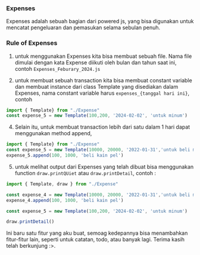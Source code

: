 ### Expenses 

Expenses adalah sebuah bagian dari powered js, yang bisa digunakan untuk mencatat pengeluaran dan pemasukan selama sebulan penuh.

### Rule of Expenses

1. untuk menggunakan Expenses kita bisa membuat sebuah file. Nama file dimulai dengan kata Expense diikuti oleh bulan dan tahun saat ini, contoh `Expenses_Feburary_2024.js`

2. untuk membuat sebuah transaction kita bisa membuat constant variable dan membuat instance dari class Template yang disediakan dalam Expenses, nama constant variable harus `expenses_{tanggal hari ini}`,
contoh 

```js 
import { Template} from "./Expense"
const expense_5 = new Template(100,200, '2024-02-02', 'untuk minum') 
```

4. Selain itu, untuk membuat transaction lebih dari satu dalam 1 hari dapat menggunakan method append, 

```js 
import { Template} from "./Expense"
const expense_5 = new Template(10000, 20000, '2022-01-31','untuk beli makan') 
expense_5.append(100, 1000, 'beli kain pel') 
``` 

5. untuk melihat output dari Expenses yang telah dibuat bisa menggunakan function `draw.printQUiet` atau `draw.printDetail`, 
contoh :
```js 
import { Template, draw } from "./Expense"

const expense_4 = new Template(10000, 20000, '2022-01-31','untuk beli makan') 
expense_4.append(100, 1000, 'beli kain pel') 

const expense_5 = new Template(100,200, '2024-02-02', 'untuk minum') 

draw.printDetail()
```

Ini baru satu fitur yang aku buat, semoag kedepannya bisa menambahkan fitur-fitur lain, seperti untuk catatan, todo, atau banyak lagi. 
Terima kasih telah berkunjung :>.